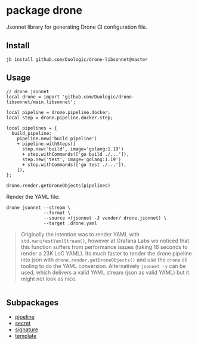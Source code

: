 # package drone

Jsonnet library for generating Drone CI configuration file.

## Install

```
jb install github.com/Duologic/drone-libsonnet@master
```

## Usage

```jsonnet
// drone.jsonnet
local drone = import 'github.com/Duologic/drone-libsonnet/main.libsonnet';

local pipeline = drone.pipeline.docker;
local step = drone.pipeline.docker.step;

local pipelines = {
  build_pipeline:
    pipeline.new('build pipeline')
    + pipeline.withSteps([
      step.new('build', image='golang:1.19')
      + step.withCommands(['go build ./...']),
      step.new('test', image='golang:1.19')
      + step.withCommands(['go test ./...']),
    ]),
};

drone.render.getDroneObjects(pipelines)

```

Render the YAML file:

```console
drone jsonnet --stream \
              --format \
              --source <(jsonnet -J vendor/ drone.jsonnet) \
              --target .drone.yaml
```

> Originally the intention was to render YAML with `std.manifestYamlStream()`,
> however at Grafana Labs we noticed that this function suffers from
> performance issues (taking 16 seconds to render a 23K LoC YAML). Its much
> faster to render the drone pipeline into json with
> `drone.render.getDroneObjects()` and use the `drone` cli tooling to do the
> YAML conversion. Alternatively `jsonnet -y` can be used, which delivers
> a valid YAML stream (json as valid YAML) but it might not look as nice.

```

```

## Subpackages

* [pipeline](drone/pipeline.md)
* [secret](drone/secret.md)
* [signature](drone/signature.md)
* [template](drone/template.md)

